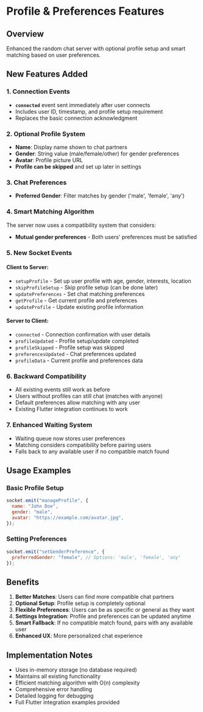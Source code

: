 # Profile & Preferences Features

## Overview

Enhanced the random chat server with optional profile setup and smart matching based on user preferences.

## New Features Added

### 1. Connection Events

- **`connected`** event sent immediately after user connects
- Includes user ID, timestamp, and profile setup requirement
- Replaces the basic connection acknowledgment

### 2. Optional Profile System

- **Name**: Display name shown to chat partners
- **Gender**: String value (male/female/other) for gender preferences
- **Avatar**: Profile picture URL
- **Profile can be skipped** and set up later in settings

### 3. Chat Preferences

- **Preferred Gender**: Filter matches by gender ('male', 'female', 'any')

### 4. Smart Matching Algorithm

The server now uses a compatibility system that considers:

- **Mutual gender preferences** - Both users' preferences must be satisfied

### 5. New Socket Events

#### Client to Server:

- `setupProfile` - Set up user profile with age, gender, interests, location
- `skipProfileSetup` - Skip profile setup (can be done later)
- `updatePreferences` - Set chat matching preferences
- `getProfile` - Get current profile and preferences
- `updateProfile` - Update existing profile information

#### Server to Client:

- `connected` - Connection confirmation with user details
- `profileUpdated` - Profile setup/update completed
- `profileSkipped` - Profile setup was skipped
- `preferencesUpdated` - Chat preferences updated
- `profileData` - Current profile and preferences data

### 6. Backward Compatibility

- All existing events still work as before
- Users without profiles can still chat (matches with anyone)
- Default preferences allow matching with any user
- Existing Flutter integration continues to work

### 7. Enhanced Waiting System

- Waiting queue now stores user preferences
- Matching considers compatibility before pairing users
- Falls back to any available user if no compatible match found

## Usage Examples

### Basic Profile Setup

```javascript
socket.emit("manageProfile", {
  name: "John Doe",
  gender: "male",
  avatar: "https://example.com/avatar.jpg",
});
```

### Setting Preferences

```javascript
socket.emit("setGenderPreference", {
  preferredGender: "female", // Options: 'male', 'female', 'any'
});
```

## Benefits

1. **Better Matches**: Users can find more compatible chat partners
2. **Optional Setup**: Profile setup is completely optional
3. **Flexible Preferences**: Users can be as specific or general as they want
4. **Settings Integration**: Profile and preferences can be updated anytime
5. **Smart Fallback**: If no compatible match found, pairs with any available user
6. **Enhanced UX**: More personalized chat experience

## Implementation Notes

- Uses in-memory storage (no database required)
- Maintains all existing functionality
- Efficient matching algorithm with O(n) complexity
- Comprehensive error handling
- Detailed logging for debugging
- Full Flutter integration examples provided
